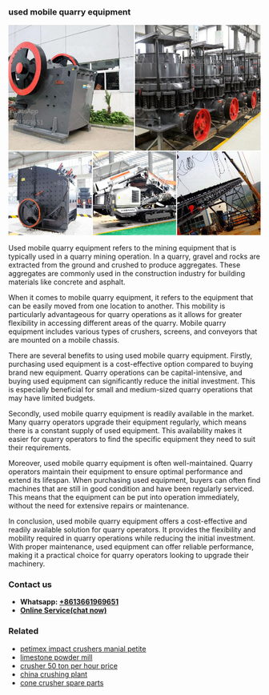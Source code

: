 <h3>used mobile quarry equipment</h3><img src='1708497149.jpg' alt=''><p>Used mobile quarry equipment refers to the mining equipment that is typically used in a quarry mining operation. In a quarry, gravel and rocks are extracted from the ground and crushed to produce aggregates. These aggregates are commonly used in the construction industry for building materials like concrete and asphalt.</p><p>When it comes to mobile quarry equipment, it refers to the equipment that can be easily moved from one location to another. This mobility is particularly advantageous for quarry operations as it allows for greater flexibility in accessing different areas of the quarry. Mobile quarry equipment includes various types of crushers, screens, and conveyors that are mounted on a mobile chassis.</p><p>There are several benefits to using used mobile quarry equipment. Firstly, purchasing used equipment is a cost-effective option compared to buying brand new equipment. Quarry operations can be capital-intensive, and buying used equipment can significantly reduce the initial investment. This is especially beneficial for small and medium-sized quarry operations that may have limited budgets.</p><p>Secondly, used mobile quarry equipment is readily available in the market. Many quarry operators upgrade their equipment regularly, which means there is a constant supply of used equipment. This availability makes it easier for quarry operators to find the specific equipment they need to suit their requirements.</p><p>Moreover, used mobile quarry equipment is often well-maintained. Quarry operators maintain their equipment to ensure optimal performance and extend its lifespan. When purchasing used equipment, buyers can often find machines that are still in good condition and have been regularly serviced. This means that the equipment can be put into operation immediately, without the need for extensive repairs or maintenance.</p><p>In conclusion, used mobile quarry equipment offers a cost-effective and readily available solution for quarry operators. It provides the flexibility and mobility required in quarry operations while reducing the initial investment. With proper maintenance, used equipment can offer reliable performance, making it a practical choice for quarry operators looking to upgrade their machinery.</p><h3>Contact us</h3><ul><li><strong>Whatsapp:&nbsp;<a href="https://wa.me/8613661969651">+8613661969651</a></strong></li><li><a href="https://swt.shibang-china.com/?git&amp;zhl&amp;used mobile quarry equipment"><strong>Online Service(chat now)</strong></a></li></ul><h3>Related</h3><ul><li><a href='petimex impact crushers manial petite.md'>petimex impact crushers manial petite</a></li><li><a href='limestone powder mill.md'>limestone powder mill</a></li><li><a href='crusher 50 ton per hour price.md'>crusher 50 ton per hour price</a></li><li><a href='china crushing plant.md'>china crushing plant</a></li><li><a href='cone crusher spare parts.md'>cone crusher spare parts</a></li></ul>